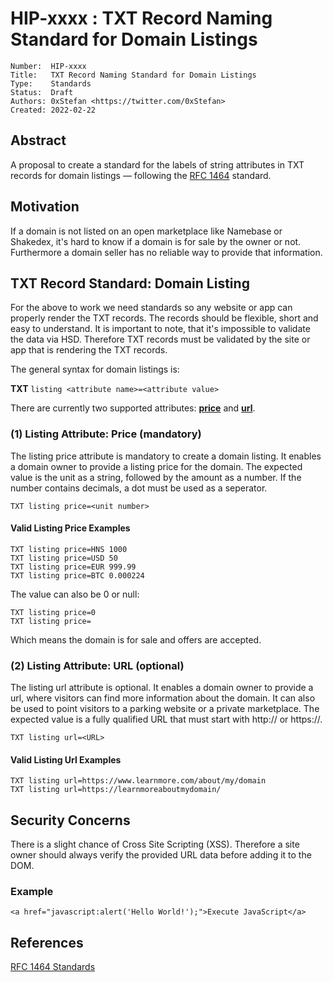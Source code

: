 # HIP-xxxx : TXT Record Naming Standard for Domain Listings

```
Number:  HIP-xxxx
Title:   TXT Record Naming Standard for Domain Listings
Type:    Standards
Status:  Draft
Authors: 0xStefan <https://twitter.com/0xStefan>
Created: 2022-02-22
```

## Abstract

A proposal to create a standard for the labels of string attributes in TXT records for domain listings — following the [RFC 1464](https://datatracker.ietf.org/doc/html/rfc1464) standard.

## Motivation

If a domain is not listed on an open marketplace like Namebase or Shakedex, it's hard to know if a domain is for sale by the owner or not. Furthermore a domain seller has no reliable way to provide that information.

## TXT Record Standard: Domain Listing

For the above to work we need standards so any website or app can properly render the TXT records. The records should be flexible, short and easy to understand. It is important to note, that it's impossible to validate the data via HSD. Therefore TXT records must be validated by the site or app that is rendering the TXT records.

The general syntax for domain listings is:

**TXT** `listing <attribute name>=<attribute value>`

There are currently two supported attributes: **[price](#price)** and **[url](#url)**.

### <a id="price"></a> (1) Listing Attribute: Price (mandatory)

The listing price attribute is mandatory to create a domain listing. It enables a domain owner to provide a listing price for the domain. The expected value is the unit as a string, followed by the amount as a number. If the number contains decimals, a dot must be used as a seperator.

```
TXT listing price=<unit number>
```

#### Valid Listing Price Examples

```
TXT listing price=HNS 1000
TXT listing price=USD 50
TXT listing price=EUR 999.99
TXT listing price=BTC 0.000224
```

The value can also be 0 or null:

```
TXT listing price=0
TXT listing price=
```

Which means the domain is for sale and offers are accepted.

### <a id="url"></a> (2) Listing Attribute: URL (optional)

The listing url attribute is optional. It enables a domain owner to provide a url, where visitors can find more information about the domain. It can also be used to point visitors to a parking website or a private marketplace. The expected value is a fully qualified URL that must start with http:// or https://.

```
TXT listing url=<URL>
```

#### Valid Listing Url Examples

```
TXT listing url=https://www.learnmore.com/about/my/domain
TXT listing url=https://learnmoreaboutmydomain/
```

## Security Concerns

There is a slight chance of Cross Site Scripting (XSS). Therefore a site owner should always verify the provided URL data before adding it to the DOM.

### Example

`<a href="javascript:alert('Hello World!');">Execute JavaScript</a>`

## References

[RFC 1464 Standards](https://datatracker.ietf.org/doc/html/rfc1464)
